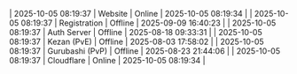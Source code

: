 | 2025-10-05 08:19:37 | Website | Online | 2025-10-05 08:19:34 |
| 2025-10-05 08:19:37 | Registration | Offline | 2025-09-09 16:40:23 |
| 2025-10-05 08:19:37 | Auth Server | Offline | 2025-08-18 09:33:31 |
| 2025-10-05 08:19:37 | Kezan (PvE) | Offline | 2025-08-03 17:58:02 |
| 2025-10-05 08:19:37 | Gurubashi (PvP) | Offline | 2025-08-23 21:44:06 |
| 2025-10-05 08:19:37 | Cloudflare | Online | 2025-10-05 08:19:34 |
